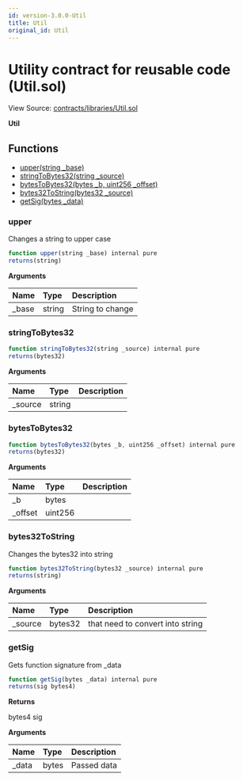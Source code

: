 ```yaml
---
id: version-3.0.0-Util
title: Util
original_id: Util
---
```


# Utility contract for reusable code \(Util.sol\)

View Source: [contracts/libraries/Util.sol](https://github.com/PolymathNetwork/polymath-core/tree/096ba240a927c98e1f1a182d2efee7c4c4c1dfc5/contracts/libraries/Util.sol)

**Util**

## Functions

* [upper\(string \_base\)](util.md#upper)
* [stringToBytes32\(string \_source\)](util.md#stringtobytes32)
* [bytesToBytes32\(bytes \_b, uint256 \_offset\)](util.md#bytestobytes32)
* [bytes32ToString\(bytes32 \_source\)](util.md#bytes32tostring)
* [getSig\(bytes \_data\)](util.md#getsig)

### upper

Changes a string to upper case

```javascript
function upper(string _base) internal pure
returns(string)
```

**Arguments**

| Name | Type | Description |
| :--- | :--- | :--- |
| \_base | string | String to change |

### stringToBytes32

```javascript
function stringToBytes32(string _source) internal pure
returns(bytes32)
```

**Arguments**

| Name | Type | Description |
| :--- | :--- | :--- |
| \_source | string |  |

### bytesToBytes32

```javascript
function bytesToBytes32(bytes _b, uint256 _offset) internal pure
returns(bytes32)
```

**Arguments**

| Name | Type | Description |
| :--- | :--- | :--- |
| \_b | bytes |  |
| \_offset | uint256 |  |

### bytes32ToString

Changes the bytes32 into string

```javascript
function bytes32ToString(bytes32 _source) internal pure
returns(string)
```

**Arguments**

| Name | Type | Description |
| :--- | :--- | :--- |
| \_source | bytes32 | that need to convert into string |

### getSig

Gets function signature from \_data

```javascript
function getSig(bytes _data) internal pure
returns(sig bytes4)
```

**Returns**

bytes4 sig

**Arguments**

| Name | Type | Description |
| :--- | :--- | :--- |
| \_data | bytes | Passed data |


